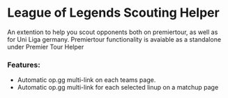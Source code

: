 # League of Legends Scouting Helper
An extention to help you scout opponents both on premiertour, as well as for Uni Liga germany. 
Premiertour functionality is avaiable as a standalone under Premier Tour Helper

### Features:
 - Automatic op.gg multi-link on each teams page.
 - Automatic op.gg multi-link for each selected linup on a matchup page











  


